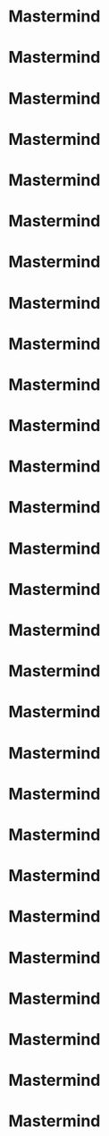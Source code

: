 # Mastermind
# Mastermind
# Mastermind
# Mastermind
# Mastermind
# Mastermind
# Mastermind
# Mastermind
# Mastermind
# Mastermind
# Mastermind
# Mastermind
# Mastermind
# Mastermind
# Mastermind
# Mastermind
# Mastermind
# Mastermind
# Mastermind
# Mastermind
# Mastermind
# Mastermind
# Mastermind
# Mastermind
# Mastermind
# Mastermind
# Mastermind
# Mastermind
